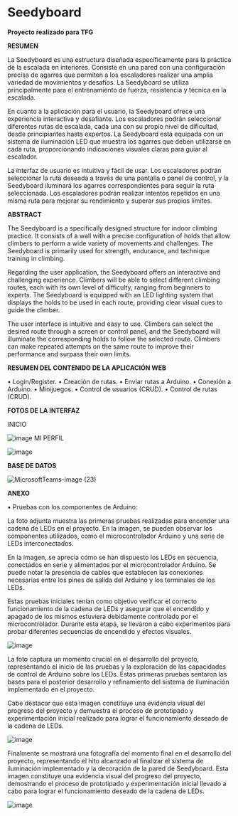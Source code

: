 # Seedyboard

**Proyecto realizado para TFG**

**RESUMEN**

La Seedyboard es una estructura diseñada específicamente para la práctica de la escalada en 
interiores. Consiste en una pared con una configuración precisa de agarres que permiten a los 
escaladores realizar una amplia variedad de movimientos y desafíos. La Seedyboard se utiliza 
principalmente para el entrenamiento de fuerza, resistencia y técnica en la escalada.

En cuanto a la aplicación para el usuario, la Seedyboard ofrece una experiencia interactiva y 
desafiante. Los escaladores podrán seleccionar diferentes rutas de escalada, cada una con su 
propio nivel de dificultad, desde principiantes hasta expertos. La Seedyboard está equipada con 
un sistema de iluminación LED que muestra los agarres que deben utilizarse en cada ruta, 
proporcionando indicaciones visuales claras para guiar al escalador.

La interfaz de usuario es intuitiva y fácil de usar. Los escaladores podrán seleccionar la ruta 
deseada a través de una pantalla o panel de control, y la Seedyboard iluminará los agarres 
correspondientes para seguir la ruta seleccionada. Los escaladores podrán realizar intentos 
repetidos en una misma ruta para mejorar su rendimiento y superar sus propios límites.

**ABSTRACT**

The Seedyboard is a specifically designed structure for indoor climbing practice. It consists of a 
wall with a precise configuration of holds that allow climbers to perform a wide variety of 
movements and challenges. The Seedyboard is primarily used for strength, endurance, and 
technique training in climbing.

Regarding the user application, the Seedyboard offers an interactive and challenging experience. 
Climbers will be able to select different climbing routes, each with its own level of difficulty, 
ranging from beginners to experts. The Seedyboard is equipped with an LED lighting system that 
displays the holds to be used in each route, providing clear visual cues to guide the climber.

The user interface is intuitive and easy to use. Climbers can select the desired route through a 
screen or control panel, and the Seedyboard will illuminate the corresponding holds to follow 
the selected route. Climbers can make repeated attempts on the same route to improve their 
performance and surpass their own limits. 

**RESUMEN DEL CONTENIDO DE LA APLICACIÓN WEB**

• Login/Register.
• Creación de rutas.
• Enviar rutas a Arduino.
• Conexión a Arduino.
• Minijuegos.
• Control de usuarios (CRUD).
• Control de rutas (CRUD).

**FOTOS DE LA INTERFAZ**

INICIO

![image](https://github.com/Alvaroguillen09/Seedyboard/assets/98521199/0d50335f-c48c-49dd-ad0b-86cbc33c37ed)
MI PERFIL

![image](https://github.com/Alvaroguillen09/Seedyboard/assets/98521199/f9579c49-c621-42a8-b348-72d79c0480b8)

**BASE DE DATOS**

![MicrosoftTeams-image (23)](https://github.com/Alvaroguillen09/Seedyboard/assets/98521199/68a7fe1f-5c34-4e5f-9e66-82726cb933a2)

**ANEXO**

• Pruebas con los componentes de Arduino:

La foto adjunta muestra las primeras pruebas realizadas para encender una cadena de LEDs en 
el proyecto. En la imagen, se pueden observar los componentes utilizados, como el 
microcontrolador Arduino y una serie de LEDs interconectados.

En la imagen, se aprecia cómo se han dispuesto los LEDs en secuencia, conectados en serie y 
alimentados por el microcontrolador Arduino. Se puede notar la presencia de cables que 
establecen las conexiones necesarias entre los pines de salida del Arduino y los terminales de 
los LEDs.

Estas pruebas iniciales tenían como objetivo verificar el correcto funcionamiento de la cadena 
de LEDs y asegurar que el encendido y apagado de los mismos estuviera debidamente 
controlado por el microcontrolador. Durante esta etapa, se llevaron a cabo experimentos para 
probar diferentes secuencias de encendido y efectos visuales.

![image](https://github.com/Alvaroguillen09/Seedyboard/assets/98521199/4183c166-f7dc-4380-a1bd-a09103ec16e2)

La foto captura un momento crucial en el desarrollo del proyecto, representando el inicio de las 
pruebas y la exploración de las capacidades de control de Arduino sobre los LEDs. Estas primeras 
pruebas sentaron las bases para el posterior desarrollo y refinamiento del sistema de 
iluminación implementado en el proyecto.

Cabe destacar que esta imagen constituye una evidencia visual del progreso del proyecto y 
demuestra el proceso de prototipado y experimentación inicial realizado para lograr el 
funcionamiento deseado de la cadena de LEDs.

![image](https://github.com/Alvaroguillen09/Seedyboard/assets/98521199/39ed9687-20e0-485b-86a9-ce04ee00002c)

Finalmente se mostrará una fotografía del momento final en el desarrollo del proyecto, 
representando el hito alcanzado al finalizar el sistema de iluminación implementado y la decoración 
de la pared de Seedyboard. Esta imagen constituye una evidencia visual del progreso del proyecto, 
demostrando el proceso de prototipado y experimentación inicial llevado a cabo para lograr el 
funcionamiento deseado de la cadena de LEDs.

![image](https://github.com/Alvaroguillen09/Seedyboard/assets/98521199/b1177020-6f49-41af-b1f9-3ae265a555d4)
